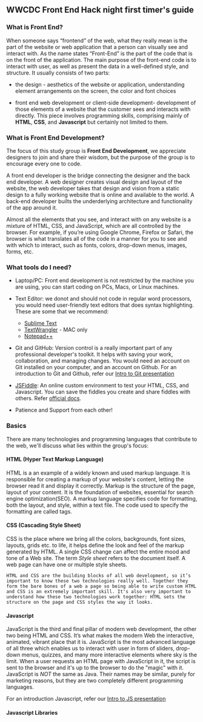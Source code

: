 ## WWCDC Front End Hack night first timer's guide

### What is Front End?

When someone says “frontend” of the web, what they really mean is the part of the website or web application that a person can visually see and interact with. As the name states “Front-End” is the part of the code that is on the front of the application. The main purpose of the front-end code is to interact with user, as well as present the data in a well-defined style, and structure. It usually consists of two parts: 

* the design - aesthetics of the website or application, understanding element arrangements on the screen, the color and font choices

* front end web development or client-side development- development of those elements of a website that the customer sees and interacts with directly. This piece involves programming skills, comprising mainly of **HTML**, **CSS**, and **Javascript** but certainly not limited to them.

### What is Front End Development?

The focus of this study group is **Front End Development**, we appreciate designers to join and share their wisdom, but the purpose of the group is to encourage every one to code. 

A front end developer is the bridge connecting the designer and the back end developer. A web designer creates visual design and layout of the website,  the web developer takes that design and vision from a static design to a fully working website that is online and available to the world. A back-end developer builts the underderlying architecture and functionality of the app around it. 

Almost all the elements that you see, and interact with on any website is a mixture of HTML, CSS, and JavaScript, which are all controlled by the browser. For example, if you’re using Google Chrome, Firefox or Safari, the browser is what translates all of the code in a manner for you to see and with which to interact, such as fonts, colors, drop-down menus, images, forms, etc. 

### What tools do I need?

* Laptop/PC: Front end development is not restricted by the machine you are using, you can start coding on PCs, Macs, or Linux machines. 

* Text Editor: we donot and should not code in regular word processors, you would need user-friendly text editors that does syntax highlighting. These are some that we recommend:
  * [Sublime Text](http://www.sublimetext.com/)
  * [TextWrangler](http://www.barebones.com/products/textwrangler/) - MAC only
  * [Notepad++](http://notepad-plus-plus.org/)
  
* Git and GitHub: Version control is a really important part of any professional developer's toolkit. It helps with saving your work, collaboration, and managing changes. You would need an account on Git installed on your computer, and an account on Github. For an introduction to Git and Github, refer our [Intro to Git presentation](http://nupurkapoor.github.io/intro-to-git/#/)

* [JSFiddle](http://jsfiddle.net/): An online custom environment to test your HTML, CSS, and Javascript. You can save the fiddles you create and share fiddles with others. Refer [official docs](http://doc.jsfiddle.net/tutorial.html).

* Patience and Support from each other! 

### Basics

There are many technologies and programming languages that contribute to the web, we'll discuss what lies within the group's focus:

#### HTML (Hyper Text Markup Language) 
HTML is a an example of a widely known and used markup language. It is responsible for creating a markup of your website's content, letting the browser read it and display it correctly. Markup is the structure of the page, layout of your content. It is the foundation of websites, essential for search engine optimization(SEO). A markup language specifies code for formatting, both the layout, and style, within a text file. The code used to specify the formatting are called tags. 

#### CSS (Cascading Style Sheet)
CSS is the place where we bring all the colors, backgrounds, font sizes, layouts, grids etc. to life, it helps define the look and feel of the markup generated by HTML. A single CSS change can affect the entire mood and tone of a Web site. The term *Style sheet* refers to the document itself. A web page can have one or multiple style sheets. 


	HTML and CSS are the building blocks of all web development, so it’s important to know these two technologies really well. Together they form the bare bones of a web a page so being able to write custom HTML and CSS is an extremely important skill. It's also very important to understand how these two technologies work together: HTML sets the structure on the page and CSS styles the way it looks.
	

#### Javascript
JavaScript is the third and final pillar of modern web development, the other two being HTML and CSS. It’s what makes the modern Web the interactive, animated, vibrant place that it is. JavaScript is the most advanced language of all three which enables us to interact with user in form of sliders, drop-down menus, quizzes, and many more interactive elements where sky is the limit. When a user requests an HTML page with JavaScript in it, the script is sent to the browser and it's up to the browser to do the "magic" with it. JavaScript is *NOT* the same as Java. Their names may be similar, purely for marketing reasons, but they are two completely different programming languages.

For an introduction Javascript, refer our [Intro to JS presentation](http://nupurkapoor.github.io/js-study-group/)

#### Javascript Libraries

